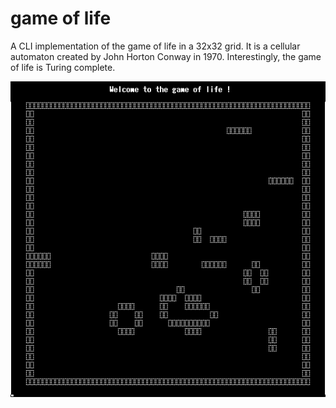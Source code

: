 # game of life

A CLI implementation of the game of life in a 32x32 grid. It is a cellular automaton created by John Horton Conway in 1970. Interestingly, the game of life is Turing complete.

<p align="center">
  <img src="./screenshot.png">
</p>